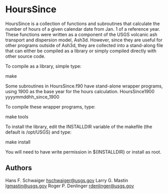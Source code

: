 HoursSince
==========

HoursSince is a collection of functions and subroutines that calculate
the number of hours of a given calendar date from Jan. 1 of a reference year.
These functions were written as a component of the USGS volcanic ash
transport and dispersion model, Ash3d.  However, since they are useful for
other programs outside of Ash3d, they are collected into a stand-along file
that can either be compiled as a library or simply compiled directly with
other source code.

To compile as a library, simple type:

  make

Some subroutines in HoursSince.f90 have stand-alone wrapper programs, using 1900
as the base year for the hours calculation.
  HoursSince1900
  yyyymmddhh_since_1900

To compile these wrapper programs, type:

  make tools

To install the library, edit the INSTALLDIR variable of the makefile (the
default is /opt/USGS) and type:

  make install

You will need to have write permission in ${INSTALLDIR} or install as root.


Authors
-------

Hans F. Schwaiger <hschwaiger@usgs.gov>
Larry G. Mastin <lgmastin@usgs.gov>
Roger P. Denlinger <rdenlinger@usgs.gov>
